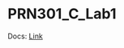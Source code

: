 # PRN301_C_Lab1

Docs: [Link](https://docs.google.com/document/d/1SI05sPbGrey4v4Zc6k00H5K6JPYoBv79/edit?usp=sharing&ouid=108228957570918146890&rtpof=true&sd=true)
